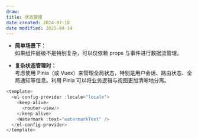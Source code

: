 ```yaml
---
draw:
title: 状态管理
date created: 2024-07-18
date modified: 2025-04-14
---
```

- **简单场景下：**  
    如果组件层级不是特别复杂，可以仅依赖 props 与事件进行数据流管理。
    
- **复杂状态管理时：**  
    考虑使用 Pinia（或 Vuex）来管理全局状态，特别是用户会话、路由状态、全局通知等信息。利用 Pinia 可以将业务逻辑与视图更加清晰地分离。



```js
<template>  
  <el-config-provider :locale="locale">  
    <keep-alive>  
      <router-view/>  
    </keep-alive>  
    <Watermark :text="watermarkText" />  
  </el-config-provider>  
</template>
```
